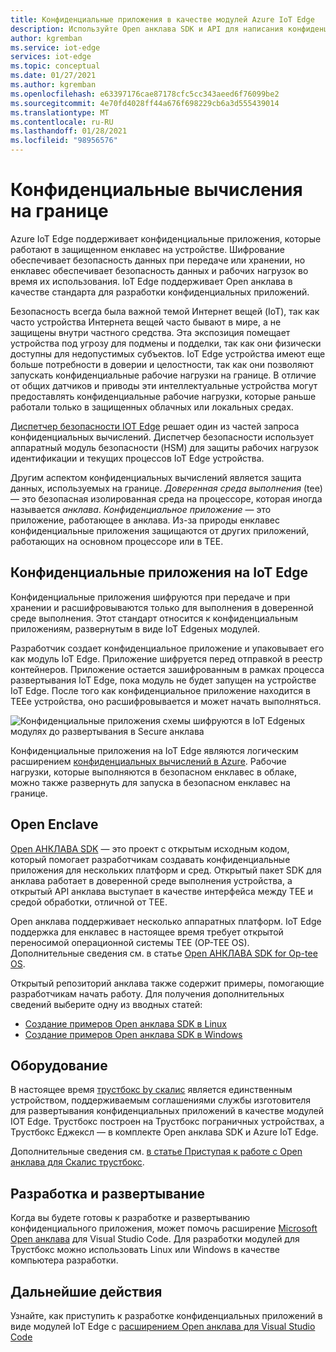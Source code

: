 ```yaml
---
title: Конфиденциальные приложения в качестве модулей Azure IoT Edge
description: Используйте Open анклава SDK и API для написания конфиденциальных приложений и их развертывания в качестве модулей IoT Edge для конфиденциальных вычислений.
author: kgremban
ms.service: iot-edge
services: iot-edge
ms.topic: conceptual
ms.date: 01/27/2021
ms.author: kgremban
ms.openlocfilehash: e63397176cae87178cfc5cc343aeed6f76099be2
ms.sourcegitcommit: 4e70fd4028ff44a676f698229cb6a3d555439014
ms.translationtype: MT
ms.contentlocale: ru-RU
ms.lasthandoff: 01/28/2021
ms.locfileid: "98956576"
---
```

# <a name="confidential-computing-at-the-edge"></a>Конфиденциальные вычисления на границе

Azure IoT Edge поддерживает конфиденциальные приложения, которые работают в защищенном енклавес на устройстве. Шифрование обеспечивает безопасность данных при передаче или хранении, но енклавес обеспечивает безопасность данных и рабочих нагрузок во время их использования. IoT Edge поддерживает Open анклава в качестве стандарта для разработки конфиденциальных приложений.

Безопасность всегда была важной темой Интернет вещей (IoT), так как часто устройства Интернета вещей часто бывают в мире, а не защищены внутри частного средства. Эта экспозиция помещает устройства под угрозу для подмены и подделки, так как они физически доступны для недопустимых субъектов. IoT Edge устройства имеют еще больше потребности в доверии и целостности, так как они позволяют запускать конфиденциальные рабочие нагрузки на границе. В отличие от общих датчиков и приводы эти интеллектуальные устройства могут предоставлять конфиденциальные рабочие нагрузки, которые раньше работали только в защищенных облачных или локальных средах.

[Диспетчер безопасности IOT Edge](iot-edge-security-manager.md) решает один из частей запроса конфиденциальных вычислений. Диспетчер безопасности использует аппаратный модуль безопасности (HSM) для защиты рабочих нагрузок идентификации и текущих процессов IoT Edge устройства.

Другим аспектом конфиденциальных вычислений является защита данных, используемых на границе. *Доверенная среда выполнения* (tee) — это безопасная изолированная среда на процессоре, которая иногда называется *анклава*. *Конфиденциальное приложение* — это приложение, работающее в анклава. Из-за природы енклавес конфиденциальные приложения защищаются от других приложений, работающих на основном процессоре или в TEE.

## <a name="confidential-applications-on-iot-edge"></a>Конфиденциальные приложения на IoT Edge

Конфиденциальные приложения шифруются при передаче и при хранении и расшифровываются только для выполнения в доверенной среде выполнения. Этот стандарт относится к конфиденциальным приложениям, развернутым в виде IoT Edgeных модулей.

Разработчик создает конфиденциальное приложение и упаковывает его как модуль IoT Edge. Приложение шифруется перед отправкой в реестр контейнеров. Приложение остается зашифрованным в рамках процесса развертывания IoT Edge, пока модуль не будет запущен на устройстве IoT Edge. После того как конфиденциальное приложение находится в TEEе устройства, оно расшифровывается и может начать выполняться.

![Конфиденциальные приложения схемы шифруются в IoT Edgeных модулях до развертывания в Secure анклава](./media/deploy-confidential-applications/confidential-applications-encrypted.png)

Конфиденциальные приложения на IoT Edge являются логическим расширением [конфиденциальных вычислений в Azure](../confidential-computing/overview.md). Рабочие нагрузки, которые выполняются в безопасном енклавес в облаке, можно также развернуть для запуска в безопасном енклавес на границе.

## <a name="open-enclave"></a>Open Enclave

[Open АНКЛАВА SDK](https://openenclave.io/sdk/) — это проект с открытым исходным кодом, который помогает разработчикам создавать конфиденциальные приложения для нескольких платформ и сред. Открытый пакет SDK для анклава работает в доверенной среде выполнения устройства, а открытый API анклава выступает в качестве интерфейса между TEE и средой обработки, отличной от TEE.

Open анклава поддерживает несколько аппаратных платформ. IoT Edge поддержка для енклавес в настоящее время требует открытой переносимой операционной системы TEE (OP-TEE OS). Дополнительные сведения см. в статье [Open АНКЛАВА SDK for Op-tee OS](https://github.com/openenclave/openenclave/blob/master/docs/GettingStartedDocs/OP-TEE/Introduction.md).

Открытый репозиторий анклава также содержит примеры, помогающие разработчикам начать работу. Для получения дополнительных сведений выберите одну из вводных статей:

* [Создание примеров Open анклава SDK в Linux](https://github.com/openenclave/openenclave/blob/master/samples/BuildSamplesLinux.md)
* [Создание примеров Open анклава SDK в Windows](https://github.com/openenclave/openenclave/blob/master/samples/BuildSamplesWindows.md)

## <a name="hardware"></a>Оборудование

В настоящее время [трустбокс by скалис](https://scalys.com/trustbox-industrial/) является единственным устройством, поддерживаемым соглашениями службы изготовителя для развертывания конфиденциальных приложений в качестве модулей IOT Edge. Трустбокс построен на Трустбокс пограничных устройствах, а Трустбокс Еджексл — в комплекте Open анклава SDK и Azure IoT Edge.

Дополнительные сведения см. [в статье Приступая к работе с Open анклава для Скалис трустбокс](https://aka.ms/scalys-trustbox-edge-get-started).

## <a name="develop-and-deploy"></a>Разработка и развертывание

Когда вы будете готовы к разработке и развертыванию конфиденциального приложения, может помочь расширение [Microsoft Open анклава](https://marketplace.visualstudio.com/items?itemName=ms-iot.msiot-vscode-openenclave) для Visual Studio Code. Для разработки модулей для Трустбокс можно использовать Linux или Windows в качестве компьютера разработки.

## <a name="next-steps"></a>Дальнейшие действия

Узнайте, как приступить к разработке конфиденциальных приложений в виде модулей IoT Edge с [расширением Open анклава для Visual Studio Code](https://github.com/openenclave/openenclave/tree/master/devex/vscode-extension)
